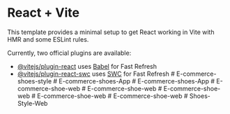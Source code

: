 # React + Vite

This template provides a minimal setup to get React working in Vite with HMR and some ESLint rules.

Currently, two official plugins are available:

- [@vitejs/plugin-react](https://github.com/vitejs/vite-plugin-react/blob/main/packages/plugin-react/README.md) uses [Babel](https://babeljs.io/) for Fast Refresh
- [@vitejs/plugin-react-swc](https://github.com/vitejs/vite-plugin-react-swc) uses [SWC](https://swc.rs/) for Fast Refresh
#   E - c o m m e r c e - s h o e s - s t y l e  
 #   E - c o m m e r c e - s h o e s - A p p  
 #   E - c o m m e r c e - s h o e s - A p p  
 #   E - c o m m e r c e - s h o e - w e b  
 #   E - c o m m e r c e - s h o e - w e b  
 #   E - c o m m e r c e - s h o e - w e b  
 #   E - c o m m e r c e - s h o e - w e b  
 #   E - c o m m e r c e - s h o e - w e b  
 #   S h o e s - S t y l e - W e b  
 